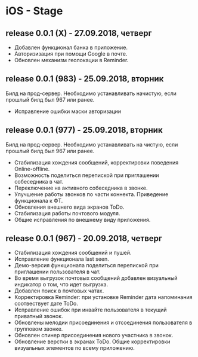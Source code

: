 # iOS - Stage

## release 0.0.1 (X) - 27.09.2018, четверг

- Добавлен функционал банка в приложение.
- Авторизизация при помощи Google в почте.
- Обновлен механизм геолокации в Reminder.

## release 0.0.1 (983) - 25.09.2018, вторник

Билд на прод-сервер. Необходимо устанавливать начистую, если прошлый билд был 967 или ранее.

- Исправление ошибки маски авторизации

## release 0.0.1 (977) - 25.09.2018, вторник

Билд на прод-сервер. Необходимо устанавливать на чистую, если прошлый билд был 967 или ранее.

- Стабилизация хождения сообщений, корректировки поведения Online-offline.
- Возможность поделиться перепиской при приглашении собеседника в чат.
- Переключение на активного собеседника в звонке.
- Улучшение работы звонков по части коннекта. Приведение функционала к ФТ.
- Обновления внешнего вида экранов ToDo.
- Стабилизация работы почтового модуля.
- Общие исправления по внешнему виду приложения.

## release 0.0.1 (967) - 20.09.2018, четверг

- Стабилизация хождения сообщений и пушей.
- Исправление функционала last seen.
- Демо-версия функционала поделиться перепиской при приглашении пользователя в чат.
- Во время выгрузок почтовых сообщений добавлен визуальный индикатор о том, что идет выгрузка.
- Добавлен поиск в почтовых чатах.
- Корректировка Reminder: при установке Reminder дата напоминания соотвествует дате ToDo.
- Исправление ошибок при инвайте пользователя в текущий приватный звонок.
- Обновлены мелодии присоединения и отсоединения пользователя в групповом звонке.
- Обновлен спинер присоединения нового участника в звонок.
- Обновление верстки в экранах ToDo. Общие корректировки визуальных элементов по всему приложению.
